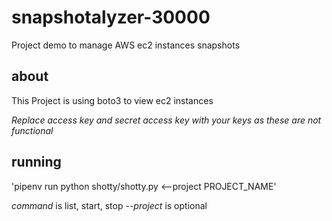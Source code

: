 # snapshotalyzer-30000
Project demo to manage AWS ec2 instances snapshots

## about
This Project is using boto3 to view ec2 instances

_Replace access key and secret access key with your keys as these are not functional_
## running

'pipenv run python shotty/shotty.py <command> <--project PROJECT_NAME'

*command* is list, start, stop
*--project* is optional
